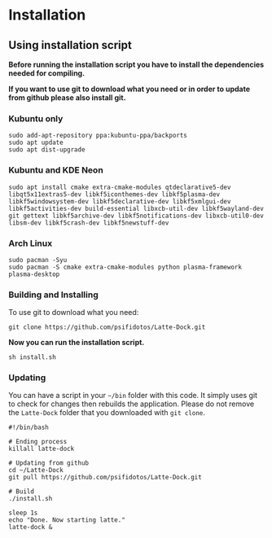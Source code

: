 Installation
============

## Using installation script

**Before running the installation script you have to install the dependencies needed for compiling.**

**If you want to use git to download what you need or in order to update from github please also install git.**


### Kubuntu only

```
sudo add-apt-repository ppa:kubuntu-ppa/backports
sudo apt update
sudo apt dist-upgrade
```

### Kubuntu and KDE Neon

```
sudo apt install cmake extra-cmake-modules qtdeclarative5-dev libqt5x11extras5-dev libkf5iconthemes-dev libkf5plasma-dev libkf5windowsystem-dev libkf5declarative-dev libkf5xmlgui-dev libkf5activities-dev build-essential libxcb-util-dev libkf5wayland-dev git gettext libkf5archive-dev libkf5notifications-dev libxcb-util0-dev libsm-dev libkf5crash-dev libkf5newstuff-dev
```

### Arch Linux

```
sudo pacman -Syu
sudo pacman -S cmake extra-cmake-modules python plasma-framework plasma-desktop
```

### Building and Installing

To use git to download what you need:
```
git clone https://github.com/psifidotos/Latte-Dock.git
```

**Now you can run the installation script.**

```
sh install.sh
```

### Updating
You can have a script in your `~/bin` folder with this code. It simply uses git to check for changes then rebuilds the application. Please do not remove the `Latte-Dock` folder that you downloaded with `git clone`.
```
#!/bin/bash

# Ending process
killall latte-dock

# Updating from github
cd ~/Latte-Dock
git pull https://github.com/psifidotos/Latte-Dock.git

# Build
./install.sh

sleep 1s
echo "Done. Now starting latte."
latte-dock &
```
